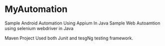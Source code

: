 # MyAutomation
Sample Android Automation Using Appium In Java
Sample Web Autoamtion using selenium webdriver in Java

Maven Project
Used both Junit and tesgNg testing framework.
